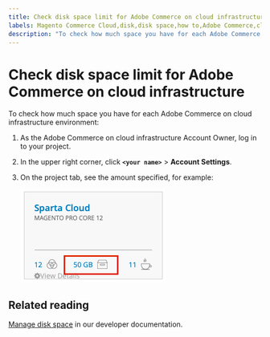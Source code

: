 ```yaml
---
title: Check disk space limit for Adobe Commerce on cloud infrastructure
labels: Magento Commerce Cloud,disk,disk space,how to,Adobe Commerce,cloud infrastructure
description: "To check how much space you have for each Adobe Commerce on cloud infrastructure environment:"
---
```


# Check disk space limit for Adobe Commerce on cloud infrastructure

To check how much space you have for each Adobe Commerce on cloud infrastructure environment:

1. As the Adobe Commerce on cloud infrastructure Account Owner, log in to your project.
1. In the upper right corner, click **`<your name>`** > **Account Settings**.
1. On the project tab, see the amount specified, for example:

   ![project space](assets/project_space.png)

## Related reading

[Manage disk space](https://devdocs.magento.com/cloud/project/manage-disk-space.html) in our developer documentation.
